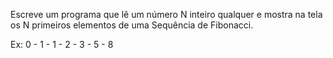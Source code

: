 Escreve um programa que lê um número N inteiro qualquer e mostra na tela os N primeiros elementos de uma Sequência de Fibonacci. 

Ex: 0 - 1 - 1 - 2 - 3 - 5 - 8